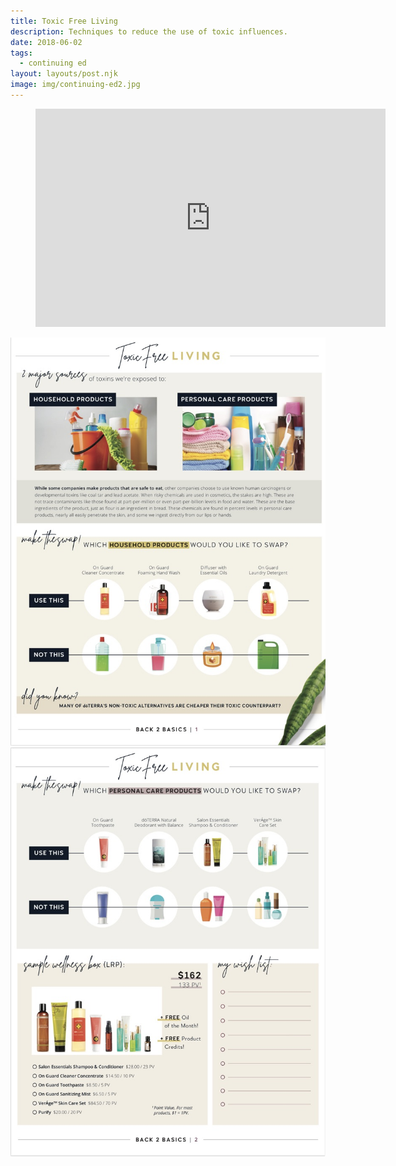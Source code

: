```yaml
---
title: Toxic Free Living
description: Techniques to reduce the use of toxic influences.
date: 2018-06-02
tags:
  - continuing ed
layout: layouts/post.njk
image: img/continuing-ed2.jpg
---
```


<!-- ![img/river.jpg](../../img/river.jpg "Mountain image") -->

<figure class="video-container">
<iframe loading="lazy" src="https://www.youtube.com/embed/3OhNN2K988o?wmode=transparent&amp;modestbranding=1&amp;autohide=1&amp;showinfo=0&amp;rel=0" width="560" height="349" frameborder="0" webkitallowfullscreen="" mozallowfullscreen="" allowfullscreen=""></iframe>
</figure>

<img src="/img/toxic-free-1.jpeg" alt="Infographic on toxic free living">

<img src="/img/toxic-free-2.jpeg" alt="Infographic on toxic free living">
